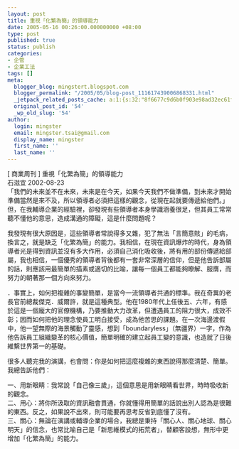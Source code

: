 ```yaml
---
layout: post
title: 重視「化繁為簡」的領導能力
date: 2005-05-16 00:26:00.000000000 +08:00
type: post
published: true
status: publish
categories:
- 企管
- 企業工法
tags: []
meta:
  blogger_blog: mingstert.blogspot.com
  blogger_permalink: "/2005/05/blog-post_111617439006868331.html"
  _jetpack_related_posts_cache: a:1:{s:32:"8f6677c9d6b0f903e98ad32ec61f8deb";a:2:{s:7:"expires";i:1455658416;s:7:"payload";a:3:{i:0;a:1:{s:2:"id";i:58;}i:1;a:1:{s:2:"id";i:83;}i:2;a:1:{s:2:"id";i:29;}}}}
  original_post_id: '54'
  _wp_old_slug: '54'
author:
  login: mingster
  email: mingster.tsai@gmail.com
  display_name: mingster
  first_name: ''
  last_name: ''
---
```

<p class="mobile-post">[ 商業周刊 ] 重視「化繁為簡」的領導能力<br />石滋宜 2002-08-23<br />「我們的未來並不在未來，未來是在今天，如果今天我們不做準備，到未來才開始準備當然是來不及，所以領導者必須把這樣的觀念，從現在起就要傳遞給他們。」但，在我輔導企業的經驗裡，卻發現有些領導者本身學識涵養很足，但其員工常常聽不懂他的意思，造成溝通的障礙，這是什麼問題呢？</p>
<p class="mobile-post">我發現有很大原因是，這些領導者常說得多又雜，犯了無法「言簡意賅」的毛病，換言之，就是缺乏「化繁為簡」的能力。我相信，在現在資訊爆炸的時代，身為領導者光是得到資訊並沒有多大作用，必須自己消化吸收後，將有用的部份傳遞給部屬，我也相信，一個優秀的領導者背後都有一套非常深層的信仰，但是他告訴部屬的話，則應該用最簡單的描素或適切的比喻，讓每一個員工都能夠瞭解、服膺，而努力的朝著那一個方向來努力。</p>
<p class="mobile-post">．事實上，如何把複雜的事變簡單，是當今一流領導者共通的標準。我在奇異的老長官前總裁傑克．威爾許，就是這種典型。他在1980年代上任後五、六年，有感於這是一個龐大的官僚機構，乃要推動大力改革，但遭遇員工的阻力很大，成效不彰；因而如何把他的理念使員工明白接受，成為他苦思的課題。在一次海邊渡假中，他一望無際的海景觸動了靈感，想到「boundaryless」（無疆界）一字，作為他告訴員工組織變革的核心價值，簡單明確的建立起員工變的意識，也造就了日後維繫世界第一的基礎。</p>
<p class="mobile-post">很多人聽完我的演講，也會問：你是如何把這麼複雜的東西說得那麼清楚、簡單。我總告訴他們：</p>
<p>一、用新眼睛：我常說「自己像三歲」，這個意思是用新眼睛看世界，時時吸收新的觀念。<br />二、用心：將你所汲取的資訊融會貫通，你就懂得用簡單的話說出別人認為是很難的東西。反之，如果說不出來，則可能要再思考反省到底懂了沒有。<br />三、關心：無論在演講或輔導企業的場合，我總是秉持「關心人、關心地球、關心明天」的信念，也常比喻自己是「新思維模式的拓荒者」，替顧客設想，無形中更增加「化繁為簡」的能力。 </p>
